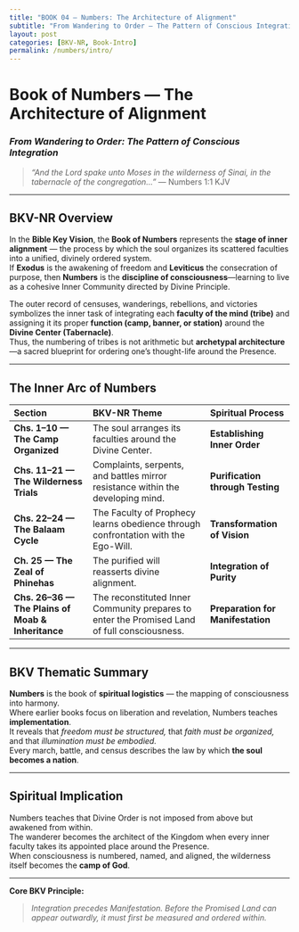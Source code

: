 ```yaml
---
title: "BOOK 04 — Numbers: The Architecture of Alignment"
subtitle: "From Wandering to Order — The Pattern of Conscious Integration"
layout: post
categories: [BKV-NR, Book-Intro]
permalink: /numbers/intro/
---
```


# **Book of Numbers — The Architecture of Alignment**
### *From Wandering to Order: The Pattern of Conscious Integration*

> _“And the Lord spake unto Moses in the wilderness of Sinai, in the tabernacle of the congregation…”_ — Numbers 1:1 KJV

---

## **BKV-NR Overview**

In the **Bible Key Vision**, the **Book of Numbers** represents the **stage of inner alignment** — the process by which the soul organizes its scattered faculties into a unified, divinely ordered system.  
If **Exodus** is the awakening of freedom and **Leviticus** the consecration of purpose, then **Numbers** is the **discipline of consciousness**—learning to live as a cohesive Inner Community directed by Divine Principle.

The outer record of censuses, wanderings, rebellions, and victories symbolizes the inner task of integrating each **faculty of the mind (tribe)** and assigning it its proper **function (camp, banner, or station)** around the **Divine Center (Tabernacle)**.  
Thus, the numbering of tribes is not arithmetic but **archetypal architecture**—a sacred blueprint for ordering one’s thought-life around the Presence.

---

## **The Inner Arc of Numbers**

| Section | BKV-NR Theme | Spiritual Process |
| :--- | :--- | :--- |
| **Chs. 1–10 — The Camp Organized** | The soul arranges its faculties around the Divine Center. | **Establishing Inner Order** |
| **Chs. 11–21 — The Wilderness Trials** | Complaints, serpents, and battles mirror resistance within the developing mind. | **Purification through Testing** |
| **Chs. 22–24 — The Balaam Cycle** | The Faculty of Prophecy learns obedience through confrontation with the Ego-Will. | **Transformation of Vision** |
| **Ch. 25 — The Zeal of Phinehas** | The purified will reasserts divine alignment. | **Integration of Purity** |
| **Chs. 26–36 — The Plains of Moab & Inheritance** | The reconstituted Inner Community prepares to enter the Promised Land of full consciousness. | **Preparation for Manifestation** |

---

## **BKV Thematic Summary**

**Numbers** is the book of **spiritual logistics** — the mapping of consciousness into harmony.  
Where earlier books focus on liberation and revelation, Numbers teaches **implementation**.  
It reveals that *freedom must be structured,* that *faith must be organized,* and that *illumination must be embodied.*  
Every march, battle, and census describes the law by which **the soul becomes a nation**.

---

## **Spiritual Implication**

Numbers teaches that Divine Order is not imposed from above but awakened from within.  
The wanderer becomes the architect of the Kingdom when every inner faculty takes its appointed place around the Presence.  
When consciousness is numbered, named, and aligned, the wilderness itself becomes the **camp of God**.

---

**Core BKV Principle:**  
> _Integration precedes Manifestation. Before the Promised Land can appear outwardly, it must first be measured and ordered within._
